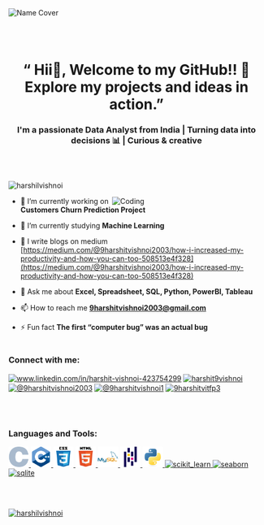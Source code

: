 <img width="1584" height="396" alt="Name Cover" src="https://github.com/user-attachments/assets/6b1071bc-12fe-4293-94f2-6d68375ef860" />



<br></br>
<h1 align="center">“ Hii👋, Welcome to my GitHub!! 🚀 Explore my projects and ideas in action.”</h1>
<h3 align="center">I'm a passionate Data Analyst from India | Turning data into decisions 📊 | Curious & creative</h3>

<br></br>
<p align="left"> <img src="https://komarev.com/ghpvc/?username=harshilvishnoi&label=Profile%20views&color=0e75b6&style=flat" alt="harshilvishnoi" /> </p>
<img align="right" alt="Coding"  width="300" src="https://media1.tenor.com/images/135e1b4dd7b612a5454a6836e05b4db1/tenor.gif?itemid=17872003">



- 🔭 I’m currently working on **Customers Churn Prediction Project**

- 🌱 I’m currently studying **Machine Learning**

- 📝 I write blogs on medium [https://medium.com/@9harshitvishnoi2003/how-i-increased-my-productivity-and-how-you-can-too-508513e4f328](https://medium.com/@9harshitvishnoi2003/how-i-increased-my-productivity-and-how-you-can-too-508513e4f328)

- 💬 Ask me about **Excel, Spreadsheet, SQL, Python, PowerBI, Tableau**

- 📫 How to reach me **9harshitvishnoi2003@gmail.com**

- ⚡ Fun fact **The first “computer bug” was an actual bug**
<br></br>
<h3 align="left">Connect with me:</h3>
<p align="left">
<a href="https://linkedin.com/in/www.linkedin.com/in/harshit-vishnoi-423754299" target="blank"><img align="center" src="https://raw.githubusercontent.com/rahuldkjain/github-profile-readme-generator/master/src/images/icons/Social/linked-in-alt.svg" alt="www.linkedin.com/in/harshit-vishnoi-423754299" height="30" width="40" /></a>
<a href="https://kaggle.com/harshit9vishnoi" target="blank"><img align="center" src="https://raw.githubusercontent.com/rahuldkjain/github-profile-readme-generator/master/src/images/icons/Social/kaggle.svg" alt="harshit9vishnoi" height="30" width="40" /></a>
<a href="https://medium.com/@9harshitvishnoi2003" target="blank"><img align="center" src="https://raw.githubusercontent.com/rahuldkjain/github-profile-readme-generator/master/src/images/icons/Social/medium.svg" alt="@9harshitvishnoi2003" height="30" width="40" /></a>
<a href="https://www.hackerrank.com/@9harshitvishnoi1" target="blank"><img align="center" src="https://raw.githubusercontent.com/rahuldkjain/github-profile-readme-generator/master/src/images/icons/Social/hackerrank.svg" alt="@9harshitvishnoi1" height="30" width="40" /></a>
<a href="https://auth.geeksforgeeks.org/user/9harshitvitfp3" target="blank"><img align="center" src="https://raw.githubusercontent.com/rahuldkjain/github-profile-readme-generator/master/src/images/icons/Social/geeks-for-geeks.svg" alt="9harshitvitfp3" height="30" width="40" /></a>
</p>
<br></br>
<h3 align="left">Languages and Tools:</h3>
<p align="left"> <a href="https://www.cprogramming.com/" target="_blank" rel="noreferrer"> <img src="https://raw.githubusercontent.com/devicons/devicon/master/icons/c/c-original.svg" alt="c" width="40" height="40"/> </a> <a href="https://www.w3schools.com/cpp/" target="_blank" rel="noreferrer"> <img src="https://raw.githubusercontent.com/devicons/devicon/master/icons/cplusplus/cplusplus-original.svg" alt="cplusplus" width="40" height="40"/> </a> <a href="https://www.w3schools.com/css/" target="_blank" rel="noreferrer"> <img src="https://raw.githubusercontent.com/devicons/devicon/master/icons/css3/css3-original-wordmark.svg" alt="css3" width="40" height="40"/> </a> <a href="https://www.w3.org/html/" target="_blank" rel="noreferrer"> <img src="https://raw.githubusercontent.com/devicons/devicon/master/icons/html5/html5-original-wordmark.svg" alt="html5" width="40" height="40"/> </a> <a href="https://www.mysql.com/" target="_blank" rel="noreferrer"> <img src="https://raw.githubusercontent.com/devicons/devicon/master/icons/mysql/mysql-original-wordmark.svg" alt="mysql" width="40" height="40"/> </a> <a href="https://pandas.pydata.org/" target="_blank" rel="noreferrer"> <img src="https://raw.githubusercontent.com/devicons/devicon/2ae2a900d2f041da66e950e4d48052658d850630/icons/pandas/pandas-original.svg" alt="pandas" width="40" height="40"/> </a> <a href="https://www.python.org" target="_blank" rel="noreferrer"> <img src="https://raw.githubusercontent.com/devicons/devicon/master/icons/python/python-original.svg" alt="python" width="40" height="40"/> </a> <a href="https://scikit-learn.org/" target="_blank" rel="noreferrer"> <img src="https://upload.wikimedia.org/wikipedia/commons/0/05/Scikit_learn_logo_small.svg" alt="scikit_learn" width="40" height="40"/> </a> <a href="https://seaborn.pydata.org/" target="_blank" rel="noreferrer"> <img src="https://seaborn.pydata.org/_images/logo-mark-lightbg.svg" alt="seaborn" width="40" height="40"/> </a> <a href="https://www.sqlite.org/" target="_blank" rel="noreferrer"> <img src="https://www.vectorlogo.zone/logos/sqlite/sqlite-icon.svg" alt="sqlite" width="40" height="40"/> </a> </p>
<br></br>
<p align="left"> <a href="https://github.com/ryo-ma/github-profile-trophy"><img src="https://github-profile-trophy.vercel.app/?username=harshilvishnoi" alt="harshilvishnoi" /></a> </p>


